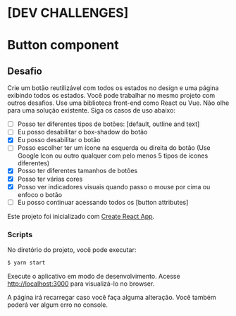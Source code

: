 # [DEV CHALLENGES]

# Button component

## Desafio

Crie um botão reutilizável com todos os estados no design e uma página exibindo todos os estados. Você pode trabalhar no mesmo projeto com outros desafios. Use uma biblioteca front-end como React ou Vue. Não olhe para uma solução existente. Siga os casos de uso abaixo:

  - [ ] Posso ter diferentes tipos de botões: [default, outline and text]
  - [ ] Eu posso desabilitar o box-shadow do botão
  - [X] Eu posso desabilitar o botão
  - [ ] Posso escolher ter um ícone na esquerda ou direita do botão (Use Google Icon ou outro qualquer com pelo menos 5 tipos de ícones diferentes)
  - [X] Posso ter diferentes tamanhos de botões
  - [X] Posso ter várias cores
  - [X] Posso ver indicadores visuais quando passo o mouse por cima ou enfoco o botão
  - [ ] Eu posso continuar acessando todos os [button attributes]

Este projeto foi inicializado com [Create React App](https://github.com/facebook/create-react-app).

### Scripts

No diretório do projeto, você pode executar:
```sh
$ yarn start
```
Execute o aplicativo em modo de desenvolvimento.
Acesse [http://localhost:3000](http://localhost:3000) para visualizá-lo no browser.

A página irá recarregar caso você faça alguma alteração.
Você também poderá ver algum erro no console.
